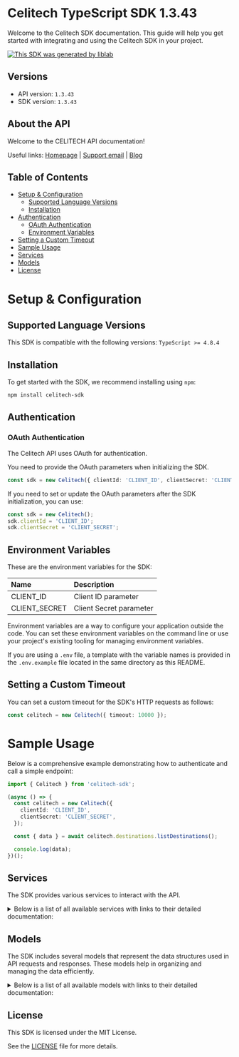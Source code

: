 # Celitech TypeScript SDK 1.3.43

Welcome to the Celitech SDK documentation. This guide will help you get started with integrating and using the Celitech SDK in your project.

[![This SDK was generated by liblab](https://public-liblab-readme-assets.s3.us-east-1.amazonaws.com/built-by-liblab-icon.svg)](https://liblab.com/?utm_source=readme)

## Versions

- API version: `1.3.43`
- SDK version: `1.3.43`

## About the API

Welcome to the CELITECH API documentation!

Useful links: [Homepage](https://www.celitech.com) | [Support email](mailto:support@celitech.com) | [Blog](https://www.celitech.com/blog/)

## Table of Contents

- [Setup & Configuration](#setup--configuration)
  - [Supported Language Versions](#supported-language-versions)
  - [Installation](#installation)
- [Authentication](#authentication)
  - [OAuth Authentication](#oauth-authentication)
  - [Environment Variables](#environment-variables)
- [Setting a Custom Timeout](#setting-a-custom-timeout)
- [Sample Usage](#sample-usage)
- [Services](#services)
- [Models](#models)
- [License](#license)

# Setup & Configuration

## Supported Language Versions

This SDK is compatible with the following versions: `TypeScript >= 4.8.4`

## Installation

To get started with the SDK, we recommend installing using `npm`:

```bash
npm install celitech-sdk
```

## Authentication

### OAuth Authentication

The Celitech API uses OAuth for authentication.

You need to provide the OAuth parameters when initializing the SDK.

```ts
const sdk = new Celitech({ clientId: 'CLIENT_ID', clientSecret: 'CLIENT_SECRET' });
```

If you need to set or update the OAuth parameters after the SDK initialization, you can use:

```ts
const sdk = new Celitech();
sdk.clientId = 'CLIENT_ID';
sdk.clientSecret = 'CLIENT_SECRET';
```

## Environment Variables

These are the environment variables for the SDK:

| Name          | Description             |
| :------------ | :---------------------- |
| CLIENT_ID     | Client ID parameter     |
| CLIENT_SECRET | Client Secret parameter |

Environment variables are a way to configure your application outside the code. You can set these environment variables on the command line or use your project's existing tooling for managing environment variables.

If you are using a `.env` file, a template with the variable names is provided in the `.env.example` file located in the same directory as this README.

## Setting a Custom Timeout

You can set a custom timeout for the SDK's HTTP requests as follows:

```ts
const celitech = new Celitech({ timeout: 10000 });
```

# Sample Usage

Below is a comprehensive example demonstrating how to authenticate and call a simple endpoint:

```ts
import { Celitech } from 'celitech-sdk';

(async () => {
  const celitech = new Celitech({
    clientId: 'CLIENT_ID',
    clientSecret: 'CLIENT_SECRET',
  });

  const { data } = await celitech.destinations.listDestinations();

  console.log(data);
})();
```

## Services

The SDK provides various services to interact with the API.

<details> 
<summary>Below is a list of all available services with links to their detailed documentation:</summary>

| Name                                                                 |
| :------------------------------------------------------------------- |
| [OAuthService](documentation/services/OAuthService.md)               |
| [DestinationsService](documentation/services/DestinationsService.md) |
| [PackagesService](documentation/services/PackagesService.md)         |
| [PurchasesService](documentation/services/PurchasesService.md)       |
| [ESimService](documentation/services/ESimService.md)                 |
| [IFrameService](documentation/services/IFrameService.md)             |

</details>

## Models

The SDK includes several models that represent the data structures used in API requests and responses. These models help in organizing and managing the data efficiently.

<details> 
<summary>Below is a list of all available models with links to their detailed documentation:</summary>

| Name                                                                                         | Description |
| :------------------------------------------------------------------------------------------- | :---------- |
| [GetAccessTokenRequest](documentation/models/GetAccessTokenRequest.md)                       |             |
| [GetAccessTokenOkResponse](documentation/models/GetAccessTokenOkResponse.md)                 |             |
| [ListDestinationsOkResponse](documentation/models/ListDestinationsOkResponse.md)             |             |
| [\_\_](documentation/models/__.md)                                                           |             |
| [\_1](documentation/models/_1.md)                                                            |             |
| [ListPackagesOkResponse](documentation/models/ListPackagesOkResponse.md)                     |             |
| [\_2](documentation/models/_2.md)                                                            |             |
| [\_3](documentation/models/_3.md)                                                            |             |
| [CreatePurchaseV2Request](documentation/models/CreatePurchaseV2Request.md)                   |             |
| [CreatePurchaseV2OkResponse](documentation/models/CreatePurchaseV2OkResponse.md)             |             |
| [\_4](documentation/models/_4.md)                                                            |             |
| [\_5](documentation/models/_5.md)                                                            |             |
| [ListPurchasesOkResponse](documentation/models/ListPurchasesOkResponse.md)                   |             |
| [\_6](documentation/models/_6.md)                                                            |             |
| [\_7](documentation/models/_7.md)                                                            |             |
| [CreatePurchaseRequest](documentation/models/CreatePurchaseRequest.md)                       |             |
| [CreatePurchaseOkResponse](documentation/models/CreatePurchaseOkResponse.md)                 |             |
| [\_8](documentation/models/_8.md)                                                            |             |
| [\_9](documentation/models/_9.md)                                                            |             |
| [TopUpEsimRequest](documentation/models/TopUpEsimRequest.md)                                 |             |
| [TopUpEsimOkResponse](documentation/models/TopUpEsimOkResponse.md)                           |             |
| [\_10](documentation/models/_10.md)                                                          |             |
| [\_11](documentation/models/_11.md)                                                          |             |
| [EditPurchaseRequest](documentation/models/EditPurchaseRequest.md)                           |             |
| [EditPurchaseOkResponse](documentation/models/EditPurchaseOkResponse.md)                     |             |
| [\_12](documentation/models/_12.md)                                                          |             |
| [\_13](documentation/models/_13.md)                                                          |             |
| [GetPurchaseConsumptionOkResponse](documentation/models/GetPurchaseConsumptionOkResponse.md) |             |
| [\_14](documentation/models/_14.md)                                                          |             |
| [\_15](documentation/models/_15.md)                                                          |             |
| [GetEsimOkResponse](documentation/models/GetEsimOkResponse.md)                               |             |
| [\_16](documentation/models/_16.md)                                                          |             |
| [\_17](documentation/models/_17.md)                                                          |             |
| [GetEsimDeviceOkResponse](documentation/models/GetEsimDeviceOkResponse.md)                   |             |
| [\_18](documentation/models/_18.md)                                                          |             |
| [\_19](documentation/models/_19.md)                                                          |             |
| [GetEsimHistoryOkResponse](documentation/models/GetEsimHistoryOkResponse.md)                 |             |
| [\_20](documentation/models/_20.md)                                                          |             |
| [\_21](documentation/models/_21.md)                                                          |             |
| [GetEsimMacOkResponse](documentation/models/GetEsimMacOkResponse.md)                         |             |
| [\_22](documentation/models/_22.md)                                                          |             |
| [\_23](documentation/models/_23.md)                                                          |             |
| [TokenOkResponse](documentation/models/TokenOkResponse.md)                                   |             |
| [\_24](documentation/models/_24.md)                                                          |             |
| [\_25](documentation/models/_25.md)                                                          |             |

</details>

## License

This SDK is licensed under the MIT License.

See the [LICENSE](LICENSE) file for more details.
